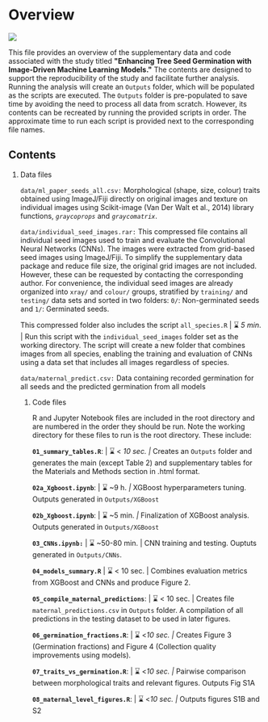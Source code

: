 # Overview

![](images/project_cover.png)

This file provides an overview of the supplementary data and code associated with the study titled **"Enhancing Tree Seed Germination with Image-Driven Machine Learning Models."** The contents are designed to support the reproducibility of the study and facilitate further analysis. Running the analysis will create an `Outputs` folder, which will be populated as the scripts are executed. The `Outputs` folder is pre-populated to save time by avoiding the need to process all data from scratch. However, its contents can be recreated by running the provided scripts in order. The approximate time to run each script is provided next to the corresponding file names.

## Contents

1.  Data files

    `data/ml_paper_seeds_all.csv:` Morphological (shape, size, colour) traits obtained using ImageJ/Fiji directly on original images and texture on individual images using Scikit-image (Van Der Walt et al., 2014) library functions, *`graycoprops`* and *`graycomatrix`*.

    `data/individual_seed_images.rar:` This compressed file contains all individual seed images used to train and evaluate the Convolutional Neural Networks (CNNs). The images were extracted from grid-based seed images using ImageJ/Fiji. To simplify the supplementary data package and reduce file size, the original grid images are not included. However, these can be requested by contacting the corresponding author. For convenience, the individual seed images are already organized into `xray/` and `colour/` groups, stratified by `training/` and `testing/` data sets and sorted in two folders: `0/`: Non-germinated seeds and `1/`: Germinated seeds.

    This compressed folder also includes the script `all_species.R` \| :hourglass: *5 min*. \| Run this script with the `individual_seed_images` folder set as the working directory. The script will create a new folder that combines images from all species, enabling the training and evaluation of CNNs using a data set that includes all images regardless of species.

    `data/maternal_predict.csv:` Data containing recorded germination for all seeds and the predicted germination from all models

    1.  Code files

        R and Jupyter Notebook files are included in the root directory and are numbered in the order they should be run. Note the working directory for these files to run is the root directory. These include:

        **`01_summary_tables.R`**: \| :hourglass: \< *10 sec. \|* Creates an `Outputs` folder and generates the main (except Table 2) and supplementary tables for the Materials and Methods section in .html format.

        **`02a_Xgboost.ipynb`**: \| :hourglass: \~9 h. *\|* XGBoost hyperparameters tuning. Outputs generated in `Outputs/XGBoost`

        **`02b_Xgboost.ipynb`**: \| :hourglass: \~5 min. *\|* Finalization of XGBoost analysis. Outputs generated in `Outputs/XGBoost`

        **`03_CNNs.ipynb:`** \| :hourglass: \~50-80 min. \| CNN training and testing. Ouptuts generated in `Outputs/CNNs`.

        **`04_models_summary.R`** \| :hourglass: \< 10 sec. \| Combines evaluation metrics from XGBoost and CNNs and produce Figure 2.

        **`05_compile_maternal_predictions`**: \| :hourglass: \< 10 sec. \| Creates file `maternal_predictions.csv` in `Outputs` folder. A compilation of all predictions in the testing dataset to be used in later figures.

        **`06_germination_fractions.R`**: \| :hourglass: \<*10 sec. \|* Creates Figure 3 (Germination fractions) and Figure 4 (Collection quality improvements using models).

        **`07_traits_vs_germination.R`**: \| :hourglass: \<*10 sec. \|* Pairwise comparison between morphological traits and relevant figures. Outputs Fig S1A

        **`08_maternal_level_figures.R`**: \| :hourglass: \<*10 sec. \|* Outputs figures S1B and S2
